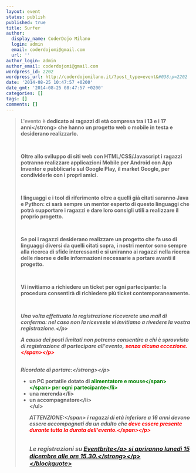 ```yaml
---
layout: event
status: publish
published: true
title: Surfer
author:
  display_name: CoderDojo Milano
  login: admin
  email: coderdojomi@gmail.com
  url: ''
author_login: admin
author_email: coderdojomi@gmail.com
wordpress_id: 2202
wordpress_url: http://coderdojomilano.it/?post_type=event&#038;p=2202
date: '2014-08-25 10:47:57 +0200'
date_gmt: '2014-08-25 08:47:57 +0200'
categories: []
tags: []
comments: []
---
```

<blockquote>L'evento &egrave;<strong>&nbsp;dedicato ai ragazzi di et&agrave; compresa tra i 13 e i 17 anni<&#47;strong>&nbsp;che hanno un progetto web o mobile in testa e desiderano realizzarlo.</p>
<p>&nbsp;</p>
<p>Oltre allo sviluppo di siti web con HTML&#47;CSS&#47;Javascript i ragazzi potranno realizzare applicazioni Mobile per Android con App Inventor e pubblicarle sul Google Play, il market Google, per condividerle con i propri amici.</p>
<p>&nbsp;</p>
<p>I linguaggi e i tool di riferimento oltre a quelli gi&agrave; citati saranno Java e Python: ci sar&agrave; sempre un mentor esperto di questo linguaggi che potr&agrave; supportare i ragazzi e dare loro consigli utili a realizzare il proprio progetto.</p>
<p>&nbsp;</p>
<p>Se poi i ragazzi desiderano realizzare un progetto che fa uso di linguaggi diversi da quelli citati sopra, i nostri mentor sono sempre alla ricerca di sfide interessanti e si uniranno ai ragazzi nella ricerca delle risorse e delle informazioni necessarie a portare avanti il progetto.</p>
<p>&nbsp;</p>
<p>Vi invitiamo a richiedere&nbsp;un ticket per ogni partecipante: la procedura consentir&agrave; di richiedere pi&ugrave; ticket contemporaneamente.</p>
<p>&nbsp;</p>
<p style="font-style: italic;">Una volta effettuata la registrazione riceverete una mail di conferma: nel caso non la riceveste vi invitiamo a rivedere la vostra registrazione.<&#47;p></p>
<p style="font-style: italic;">A causa dei posti limitati non potremo consentire a chi &egrave; sprovvisto di registrazione di partecipare all'evento,&nbsp;<span style="color: #ff0000;">senza alcuna eccezione.<&#47;span><&#47;p><br />
&nbsp;</p>
<p style="font-style: italic;"><strong>Ricordate di portare:<&#47;strong><&#47;p></p>
<ul>
<li>un PC portatile dotato di&nbsp;<span style="font-weight: bold;"><span style="color: #008000;">alimentatore e mouse<&#47;span><&#47;span>&nbsp;per ogni partecipante<&#47;li>
<li>una merenda<&#47;li>
<li>un accompagnatore<&#47;li><br />
<&#47;ul></p>
<p style="font-style: italic;"><span style="font-weight: bold;">ATTENZIONE:<&#47;span>&nbsp;i ragazzi di et&agrave; inferiore a 16 anni devono essere accompagnati da un adulto che<span style="color: #ff0000;">&nbsp;deve essere presente durante tutta la durata dell'evento.<&#47;span><&#47;p><br />
&nbsp;</p>
<p style="font-style: italic; font-size: 16px;"><strong>Le registrazioni su <a href="https:&#47;&#47;www.eventbrite.it&#47;e&#47;biglietti-surfer-by-coderdojo-milano-workingcapital-14841672843" target="_blank">Eventbrite<&#47;a> si apriranno luned&igrave; 15 dicembre alle ore 15.30.<&#47;strong><&#47;p><br />
<&#47;blockquote></p>

